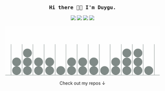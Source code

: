 <h3 align="center"><samp> Hi there 👋🏼 I'm Duygu.</samp></h3> 
<p align="center"> <a href= "https://dduyg.github.io/" target="_blank"><img src="https://img.icons8.com/glyph-neue/32/1A1A1A/domain.png"/></a> <a href= "https://instagram.com/insert.data"><img src="https://img.icons8.com/fluency-systems-regular/32/null/instagram-new--v1.png"/></a> <a href= "https://medium.com/@duygudgd"><img src="https://img.icons8.com/fluency-systems-filled/32/null/medium-logo.png"/></a> <a href= "https://ko-fi.com/dduyg"><img src="https://img.icons8.com/pastel-glyph/31/000000/like--v1.png"/></a> </p> 
<p align="center"> <img src="https://github.com/dduyg/miscellaneous/blob/d0b6fc9807ee88b92e7e06671da5e318a10fed25/bins-and-balls.gif"> </p>  
<p align="center">Check out my repos ↓</p>
